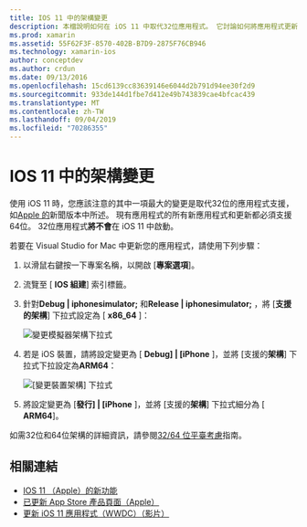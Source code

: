 ```yaml
---
title: IOS 11 中的架構變更
description: 本檔說明如何在 iOS 11 中取代32位應用程式。 它討論如何將應用程式更新成以64位架構為目標。
ms.prod: xamarin
ms.assetid: 55F62F3F-8570-402B-B7D9-2875F76CB946
ms.technology: xamarin-ios
author: conceptdev
ms.author: crdun
ms.date: 09/13/2016
ms.openlocfilehash: 15cd6139cc83639146e6044d2b791d94ee30f2d9
ms.sourcegitcommit: 933de144d1fbe7d412e49b743839cae4bfcac439
ms.translationtype: MT
ms.contentlocale: zh-TW
ms.lasthandoff: 09/04/2019
ms.locfileid: "70286355"
---
```

# <a name="architecture-changes-in-ios-11"></a>IOS 11 中的架構變更

使用 iOS 11 時，您應該注意的其中一項最大的變更是取代32位的應用程式支援，如[Apple 的](https://developer.apple.com/news/?id=06282017b)新聞版本中所述。 現有應用程式的所有新應用程式和更新都必須支援64位。 32位應用程式**將不會**在 iOS 11 中啟動。

若要在 Visual Studio for Mac 中更新您的應用程式，請使用下列步驟：

1. 以滑鼠右鍵按一下專案名稱，以開啟 [**專案選項**]。
2. 流覽至 [ **IOS 組建**] 索引標籤。
3. 針對**Debug | iphonesimulator;** 和**Release | iphonesimulator;** ，將 [**支援的架構**] 下拉式設定為 [ **x86_64** ]：

    ![變更模擬器架構下拉式](architecture-changes-images/image1.png)

4. 若是 iOS 裝置，請將設定變更為 [ **Debug] | [iPhone** ]，並將 [支援的**架構**] 下拉式下拉設定為**ARM64**：

    ![[變更裝置架構] 下拉式](architecture-changes-images/image2.png)

5. 將設定變更為 [**發行] | [iPhone** ]，並將 [支援的**架構**] 下拉式細分為 [ **ARM64**]。

如需32位和64位架構的詳細資訊，請參閱[32/64 位平臺考慮](~/cross-platform/macios/32-and-64/index.md#ios)指南。

## <a name="related-links"></a>相關連結

- [IOS 11 （Apple）的新功能](https://developer.apple.com/ios/)
- [已更新 App Store 產品頁面（Apple）](https://developer.apple.com/app-store/product-page/)
- [更新 iOS 11 應用程式（WWDC）（影片）](https://developer.apple.com/videos/play/wwdc2017/204/)
